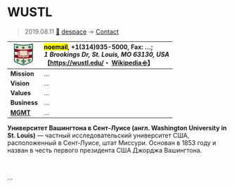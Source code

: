 # WUSTL
> 2019.08.11 [🚀](../../index/index.md) [despace](../index.md) → [Contact](../contact.md)

|[![](../f/contact/w/wustl_logo1_thumb.webp)](../f/contact/w/wustl_logo1.webp)|<mark>noemail</mark>, +1(314)935-5000, Fax: …;<br> *1 Brookings Dr, St. Louis, MO 63130, USA*<br> 【<https://wustl.edu/>・ [Wikipedia ⎆](https://en.wikipedia.org/wiki/Washington_University_in_St._Louis)】|
|:-|:-|
|**Mission**|…|
|**Vision**|…|
|**Values**|…|
|**Business**|…|
|**[MGMT](../mgmt.md)**|…|

**Университет Вашингтона в Сент‑Луисе (англ. Washington University in St. Louis)** — частный исследовательский университет США, расположенный в Сент‑Луисе, штат Миссури. Основан в 1853 году и назван в честь первого президента США Джорджа Вашингтона.


<p style="page-break-after:always"> </p>

…

